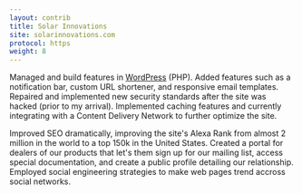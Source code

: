 ```yaml
---
layout: contrib
title: Solar Innovations
site: solarinnovations.com
protocol: https
weight: 8
---
```


Managed and build features in <a href="https://wordpress.org/" target="_blank">WordPress</a> (PHP). Added features such as a notification bar, custom URL shortener, and responsive email templates. Repaired and implemented new security standards after the site was hacked (prior to my arrival). Implemented caching features and currently integrating with a Content Delivery Network to further optimize the site.

Improved SEO dramatically, improving the site's Alexa Rank from almost 2 million in the world to a top 150k in the United States. Created a portal for dealers of our products that let's them sign up for our mailing list, access special documentation, and create a public profile detailing our relationship. Employed social engineering strategies to make web pages trend accross social networks.

